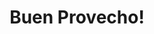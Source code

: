 ---
pid: ch362
title: Buen Provecho!
location_transcription: Around 5th and Lehigh
coordinates: "[-75.140033020487, 39.992169897126]"
zipcode: 
gen_neighborhood: 
neighborhood: 
outside_phl: 
age: '24'
age_range: 20-29
instagram: 
image_file_name: ch_362.jpg
proposal_transcription: Displaying the diversity of food philadelphia has to offer
  steaming from different cultures & heritages w/ its own philly flair.
topic: Food
topic_summary: 0, 0, 0
type: Meal
keywords_other: food, cuisine
credit: Elsie
image_labels: 
twitter: 
facebook: 
permalink: "/monuments/ch362/"
layout: item-page
---
